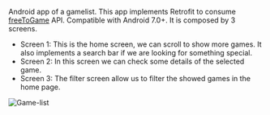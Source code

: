 
Android app of a gamelist. This app implements Retrofit to consume <a href="https://www.freetogame.com/api/">freeToGame</a> API. 
Compatible with Android 7.0+.
It is composed by 3 screens.
<ul>
<li>Screen 1: This is the home screen, we can scroll to show more games. It also implements a search bar if we are looking for something special.</li>
<li>Screen 2: In this screen we can check some details of the selected game.</li>
<li>Screen 3: The filter screen allow us to filter the showed games in the home page.</li>
</ul>

![Game-list](https://github.com/itiel-felix/Game-List-Retrofit/assets/152300220/8f4a68f3-a2c6-450f-a600-6b4202fb9fbd)
